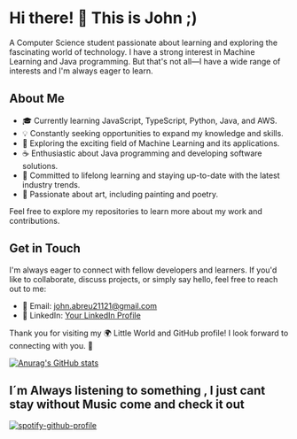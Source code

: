 # Hi there! 👋 This is John ;)
A Computer Science student passionate about learning and exploring the fascinating world of technology. I have a strong interest in Machine Learning and Java programming. But that's not all—I have a wide range of interests and I'm always eager to learn. 

## About Me
- 🎓 Currently learning JavaScript, TypeScript, Python, Java, and AWS.
- 💡 Constantly seeking opportunities to expand my knowledge and skills.
- 🤖 Exploring the exciting field of Machine Learning and its applications.
- ☕️ Enthusiastic about Java programming and developing software solutions.
- 🌱 Committed to lifelong learning and staying up-to-date with the latest industry trends.
- 🎨 Passionate about art, including painting and poetry.

Feel free to explore my repositories to learn more about my work and contributions.

## Get in Touch

I'm always eager to connect with fellow developers and learners. If you'd like to collaborate, discuss projects, or simply say hello, feel free to reach out to me:

- 📧 Email: john.abreu21121@gmail.com
- 💼 LinkedIn: [Your LinkedIn Profile](https://www.linkedin.com/in/juan-andres-abreu-598820181/)

Thank you for visiting my 🌍 Little World and GitHub profile! I look forward to connecting with you. 🚀

[![Anurag's GitHub stats](https://github-readme-stats.vercel.app/api?username=JohnJohn21121&show_icons=true&theme=dracula&bg_color=00000000)](https://github.com/anuraghazra/github-readme-stats) 

## I´m Always listening to something , I just cant stay without Music come and check it out 
[![spotify-github-profile](https://spotify-github-profile.vercel.app/api/view?uid=5l3wyqysocc08l3wbs96q8qaw&cover_image=true&theme=default&show_offline=false&background_color=121212&interchange=false&bar_color=0de7d9&bar_color_cover=true)](https://spotify-github-profile.vercel.app/api/view?uid=5l3wyqysocc08l3wbs96q8qaw&redirect=true)
